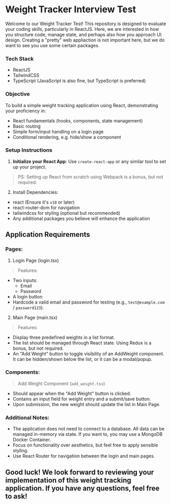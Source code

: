 # Weight Tracker Interview Test

Welcome to our Weight Tracker Test! This repository is designed to evaluate your coding skills, particularly in ReactJS. Here, we are interested in how you structure code, manage state, and perhaps also how you approach UI design. Creating a "pretty" web appliaction is not important here, but we do want to see you use some certain packages.

### Tech Stack
- ReactJS
- TailwindCSS
- TypeScript (JavaScript is also fine, but TypeScript is preferred)

### Objective

To build a simple weight tracking application using React, demonstrating your proficiency in:
- React fundamentals (hooks, components, state management)
- Basic routing
- Simple form/input handling on a login page
- Conditional rendering, e.g. hide/show a component

### Setup Instructions

1. **Initialize your React App**: Use `create-react-app` or any similar tool to set up your project. 
> PS: Setting up React from scratch using Webpack is a bonus, but not required.
2. Install Dependencies:
- react (Ensure it's `v18` or later)
- react-router-dom for navigation
- tailwindcss for styling (optional but recommended)
- Any additional packages you believe will enhance the application

## Application Requirements

### Pages:
1. Login Page (login.tsx)
> Features:
- Two inputs: 
  - Email
  - Password
- A login button
- Hardcode a valid email and password for testing (e.g., `test@example.com` / `password123`).

2. Main Page (main.tsx)
> Features:
- Display three predefined weights in a list format.
- The list should be managed through React state. Using Redux is a bonus, but not required.
- An "Add Weight" button to toggle visibility of an AddWeight component. It can be hidden/shown below the list, or it can be a modal/popup.

### Components:
> Add Weight Component (`add_weight.tsx`)
- Should appear when the "Add Weight" button is clicked.
- Contains an input field for weight entry and a submit/save button.
- Upon submission, the new weight should update the list in Main Page.

### Additional Notes:
- The application does not need to connect to a database. All data can be managed in-memory via state. If you want to, you may use a MongoDB Docker Container.
- Focus on functionality over aesthetics, but feel free to apply sensible styling.
- Use React Router for navigation between the login and main pages.

## Good luck! We look forward to reviewing your implementation of this weight tracking application. If you have any questions, feel free to ask!
